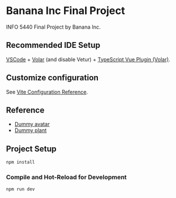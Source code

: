 # Banana Inc Final Project

INFO 5440 Final Project by Banana Inc.

## Recommended IDE Setup

[VSCode](https://code.visualstudio.com/) + [Volar](https://marketplace.visualstudio.com/items?itemName=Vue.volar) (and disable Vetur) + [TypeScript Vue Plugin (Volar)](https://marketplace.visualstudio.com/items?itemName=Vue.vscode-typescript-vue-plugin).

## Customize configuration

See [Vite Configuration Reference](https://vitejs.dev/config/).

## Reference

- [Dummy avatar](https://svgsilh.com/image/659651.html)
- [Dummy plant](https://svgsilh.com/image/1975861.html)

## Project Setup

```sh
npm install
```

### Compile and Hot-Reload for Development

```sh
npm run dev
```
